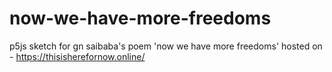 # now-we-have-more-freedoms
p5js sketch for gn saibaba's poem 'now we have more freedoms'
hosted on - https://thisisherefornow.online/
